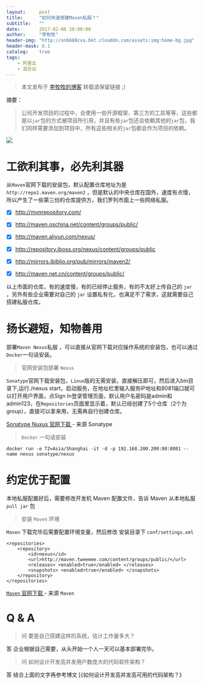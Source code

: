 ```yaml
---
layout:     post
title:      "如何快速搭建Maven私服？"
subtitle:   ""
date:       2017-02-08 10:00:00
author:     "李牧牧"
header-img: "http://onb688cva.bkt.clouddn.com/assets:img:home-bg.jpg"
header-mask: 0.1
catalog:    true
tags:
    - 阿里云
    - 混合云
---
```


> 本文发布于 [李牧牧的博客](http://limumu.me) 转载请保留链接 ;)



摘要：

> 公司开发项目的过程中，会使用一些开源框架、第三方的工具等等，这些都是以`jar`包的方式被项目所引用，并且有些`jar`包还会依赖其他的`jar`包，我们同样需要添加到项目中，所有这些相关的`jar`包都会作为项目的依赖。

 ![](http://onb688cva.bkt.clouddn.com/assets:post:img:201705171115000.png)



# 工欲利其事，必先利其器

从`Maven`官网下载的安装包，默认配置仓库地址为是`http://repo1.maven.org/maven2` ，但是默认的中央仓库在国外，速度有点慢，所以产生了一些第三份的仓库提供方，我们罗列市面上一些网络私服。

- [x] http://mvnrepository.com/                      

- [x] http://maven.oschina.net/content/groups/public/

- [x] http://maven.aliyun.com/nexus/

- [x] http://repository.jboss.org/nexus/content/groups/public     

- [x] http://mirrors.ibiblio.org/pub/mirrors/maven2/    

- [x] http://maven.net.cn/content/groups/public/          


以上市面的仓库，有的速度慢，有的已经停止服务，有的不太好上传自己的 `jar` ，另外有些企业需要对自己的 `jar` 设置私有化，也满足不了需求，这就需要自己搭建私服仓库。



# 扬长避短，知物善用

部署`Maven Nexus`私服 ，可以直接从官网下载对应操作系统的安装包，也可以通过`Docker`一句话安装。

> 官网安装包部署 `Nexus`

`Sonatype`官网下载安装包，`Linux`版的无需安装，直接解压即可，然后进入bin目录下,运行./nexus start，启动服务，在地址栏里输入服务IP地址和8081端口就可以打开用户界面，点Sign In登录管理页面，默认用户名密码是admin和admin123，在`Repositories`页面里显示着，默认已经创建了5个仓库（2个为group），直接可以拿来用，无需再自行创建仓库。

 [ Sonatype Nuxus 官网下载 ](https://www.sonatype.com/download-oss-sonatype "Sonatype Nuxus 官网下载 ")  - 来源 Sonatype



> `Docker` 一句话安装

```
docker run -e TZ=Asia/Shanghai -it -d -p 192.168.200.200:80:8081 --name nexus sonatype/nexus
```



# 约定优于配置

本地私服配置好后，需要修改开发机 Maven 配置文件，告诉 Maven 从本地私服 `pull jar` 包

> 安装 `Maven` 环境

`Maven` 下载完毕后需要配置环境变量，然后修改 安装目录下 `conf/settings.xml` 

```
<repositories>
	<repository>
		<id>nexus</id>
		<url>http://maven.tweemee.com/content/groups/public/</url>
		<releases> <enabled>true</enabled> </releases>
		<snapshots> <enabled>true</enabled> </snapshots>
	</repository>		
</repositories>
```

 [ `Maven` 官网下载 ](http://maven.apache.org/download.cgi " Maven 官网下载  ")  - 来源 `Maven`



# Q & A

> 问 要是自己搭建这样的系统，估计工作量多大？

答 企业根据自己需要，从头开始一个人一天可以基本部署完毕。

> 问 如何设计开发高并发用户数庞大的代码软件架构？

答 结合上面的文字再参考博文 [《如何设计开发高并发高可用的代码架构？》